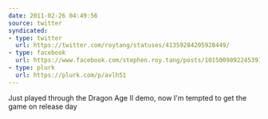 ```yaml
---
date: 2011-02-26 04:49:56
source: twitter
syndicated:
- type: twitter
  url: https://twitter.com/roytang/statuses/41359284205928449/
- type: facebook
  url: https://www.facebook.com/stephen.roy.tang/posts/10150098922453912
- type: plurk
  url: https://plurk.com/p/avlh51
---
```


Just played through the Dragon Age II demo, now I'm tempted to get the game on release day
